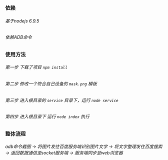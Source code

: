 ### 依赖

###### 基于nodejs 6.9.5  
###### 依赖ADB命令  

### 使用方法

###### 第一步 下载了项目 `npm install`  
###### 第二步 修改一个符合自己设备的 `mask.png` 模板  
###### 第三步 进入根目录的 `service` 目录下，运行 `node service`  
###### 第四步 进入根目录下 运行 `node index` 执行  


### 整体流程 
###### adb命令截图 -> 将图片发往百度服务端识别图片文字 -> 将文字整理发往百度搜索 -> 返回数据通信至socket服务端 -> 服务端同步至web浏览器